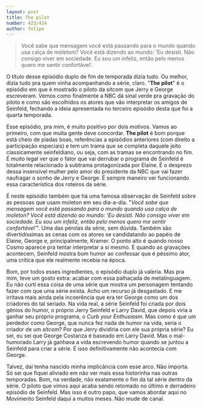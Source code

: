 ```yaml
---
layout: post
title: The pilot
number: 423/424
author: felipe
---
```


> Você sabe que mensagem você está passando para o mundo quando usa calça de moletom? Você está dizendo ao mundo: 'Eu desisti. Não consigo viver em sociedade. Eu sou um infeliz, então pelo menos quero me sentir confortável'.

O título desse episódio duplo de fim de temporada dizia tudo. Ou melhor, dizia tudo pra quem vinha acompanhando a série, claro. "**The pilot**" é o episódio em que é mostrado o piloto da *sitcom* que Jerry e George escreveram. Vemos como finalmente a NBC dá sinal verde pra gravação do piloto e como são escolhidos os atores que vão interpretar os amigos de Seinfeld, fechando a ideia apresentada no terceiro episódio desta que foi a quarta temporada.

Esse episódio, pra mim, é muito positivo por dois motivos. Vamos ao primeiro, com que muita gente deve concordar. **The pilot** é bom porque está cheio de piadas boas, referências a episódios anteriores (com direito a participação especiais) e tem um trama que se completa daquele jeito classicamente seinfeldiano, ou seja, com as tramas se encontrando no fim. É muito legal ver que o fator que vai derrubar o programa de Seinfeld é totalmente relacionado à subtrama protagonizada por Elaine. É o desprezo dessa insensível mulher pelo amor do  presidente da NBC que vai fazer naufragar o sonho de Jerry e George. É sempre maneiro ver funcionando essa característica dos roteiros da série.

É neste episódio também que há uma famosa observação de Seinfeld sobre as pessoas que usam moleton em seu dia-a-dia. "*Você sabe que mensagem você está passando para o mundo quando usa calça de moleton? Você está dizendo ao mundo: 'Eu desisti. Não consigo viver em sociedade. Eu sou um infeliz, então pelo menos quero me sentir confortável'*". Uma das pérolas da série, sem dúvida. Também são divertidíssimas as cenas com os atores se candidatando ao papéis de Elaine, George e, principalmente, Kramer. O ponto alto é quando nosso Cosmo aparece pra tentar interpretar a si mesmo. E quando as gravações acontecem, Seinfeld mostra bom humor ao confessar que é péssimo ator, uma crítica que ele realmente recebia na época.

Bom, por todos esses ingredientes, o episódio duplo já valeria. Mas pra mim, teve um gosto extra: acabar com essa palhaçada de metalinguagem. Eu não curti essa coisa de uma série que mostra um personagem tentando fazer com que uma série exista. Acho um recurso já desgastado. E me irritava mais ainda pela incoerência que era ter George como um dos criadores do tal seriado. Na vida real, a série Seinfeld foi criada por dois gênios do humor, o próprio Jerry Seinfeld e Larry David, que depois viria a ganhar seu próprio programa, o *Curb your Enthusiasm*. Mas como é que um perdedor como George, que nunca fez nada de humor na vida, seria o criador de um *sitcom*? Por que Jerry dividiria com ele sua própria série? Eu sei, eu sei que George Costanza é baseado em Larry David. Mas o mal-humorado Larry já ganhava a vida escrevendo humor quando se juntou a Seinfeld para criar a série. E isso definitivamente não acontecia com George.

Talvez, daí tenha nascido minha implicância com esse arco. Não importa. Só sei que fiquei aliviado em não ver mais essa historinha nas outras temporadas. Bom, na verdade, não exatamente o fim da tal série dentro da série. O piloto que vimos aqui acaba sendo retomado no último e derradeiro episódio de Seinfeld. Mas isso é outro papo, que vamos abordar aqui no Movimento Seinfeld daqui a muitos meses. Não mude de canal.